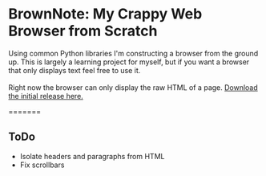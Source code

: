 # BrownNote: My Crappy Web Browser from Scratch
Using common Python libraries I'm constructing a browser 
from the ground up. This is largely a learning project 
for myself, but if you want a browser that only displays text feel free to use it.
\
\
Right now the browser can only display the raw HTML of a page. [Download the initial release here.](https://github.com/BenjaminWSwenson/BrownNote-Browser/releases)

=======
## ToDo
* Isolate headers and paragraphs from HTML
* Fix scrollbars
